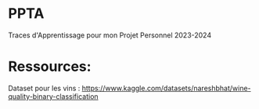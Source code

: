 # PPTA
Traces d'Apprentissage pour mon Projet Personnel 2023-2024



# Ressources:

Dataset pour les vins : https://www.kaggle.com/datasets/nareshbhat/wine-quality-binary-classification

